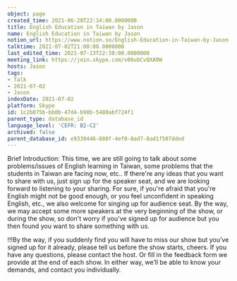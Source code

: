 ```yaml
---
object: page
created_time: 2021-06-28T22:14:00.0000000
title: English Education in Taiwan by Jason
name: English Education in Taiwan by Jason
notion_url: https://www.notion.so/English-Education-in-Taiwan-by-Jason-1c2b875bbb0b47d4b98b5480abf724f1
talktime: 2021-07-02T21:00:00.0000000
last_edited_time: 2021-07-13T22:38:00.0000000
meeting_link: https://join.skype.com/v06ubCvQXA0W
hosts: Jason
tags:
- Talk
- 2021-07-02
- Jason
indexDate: 2021-07-02
platform: Skype
id: 1c2b875b-bb0b-47d4-b98b-5480abf724f1
parent_type: database_id
language_level: 'CEFR: B2-C2'
archived: false
parent_database_id: e9339446-880f-4ef0-8ad7-8ad1f507dded
---
```




Brief Introduction: This time, we are still going to talk about some problems/issues of English learning in Taiwan, some problems that the students in Taiwan are facing now, etc.. If there're any ideas that you want to share with us, just sign up for the speaker seat, and we are looking forward to listening to your sharing. 
For sure, if you're afraid that you're English might not be good enough, or you feel unconfident in speaking English, etc., we also welcome for singing up for audience seat. By the way, we may accept some more speakers at the very beginning of the show, or during the show, so don't worry if you've signed up for audience but you then found you want to share something with us.

!!!By the way, if you suddenly find you will have to miss our show but you’ve signed up for it already, please tell us before the show starts, cheers.
If you have any questions, please contact the host. Or fill in the feedback form we provide at the end of each show. In either way, we’ll be able to know your demands, and contact you individually.

